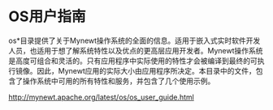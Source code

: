 # OS用户指南

os*目录提供了关于Mynewt操作系统的全面的信息。适用于嵌入式实时软件开发人员，也适用于想了解系统特性以及优点的更高层应用开发者。Mynewt操作系统是高度可组合和灵活的。只有应用程序中实际使用的特性才会被编译到最终的可执行镜像。因此，Mynewt应用的实际大小由应用程序所决定。本目录中的文件，包含了操作系统中可用的所有特性和服务，并包含了几个使用示例。

http://mynewt.apache.org/latest/os/os_user_guide.html

